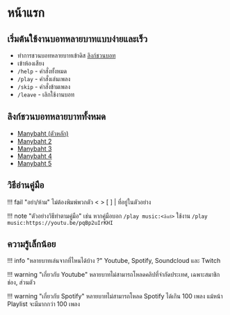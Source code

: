 # หน้าแรก

## เริ่มต้นใช้งานบอทหลายบาทแบบง่ายและเร็ว

* ทำการชวนบอทหลายบาทเข้าดิส [ลิงก์ชวนบอท](https://discord.com/oauth2/authorize?client_id=483104273761304577&permissions=2184301960&scope=bot%20applications.commands)
* เข้าห้องเสียง
* `/help` - คำสั่งทั้งหมด
* `/play` - คำสั่งเล่นเพลง
* `/skip` - คำสั่งข้ามเพลง
* `/leave` - เลิกใช้งานบอท

## ลิงก์ชวนบอทหลายบาททั้งหมด

* [Manybaht (ตัวหลัก)](https://discord.com/oauth2/authorize?client_id=483104273761304577&permissions=2184301960&scope=bot%20applications.commands)
* [Manybaht 2](https://discord.com/oauth2/authorize?client_id=910250814814187561&permissions=2184301960&scope=bot%20applications.commands)
* [Manybaht 3](https://discord.com/oauth2/authorize?client_id=910251655218479164&permissions=2184301960&scope=bot%20applications.commands)
* [Manybaht 4](https://discord.com/oauth2/authorize?client_id=910447864805736459&permissions=2184301960&scope=bot%20applications.commands)
* [Manybaht 5](https://discord.com/oauth2/authorize?client_id=910447914118172704&permissions=2184301960&scope=bot%20applications.commands)

## วิธีอ่านคู่มือ

!!! fail "อย่า/ห้าม"
    ไม่ต้องพิมพ์พวกตัว &lt;   &gt; [   ] \| ที่อยู่ในตัวอย่าง

!!! note "ตัวอย่างวิธีทำตามคู่มือ"
    เช่น หากคู่มือบอก `/play music:<ลิงก์>`
    ใช้งาน `/play music:https://youtu.be/pqBp2uIrKHI`

## ความรู้เล็กน้อย

!!! info "หลายบาทเล่นจากที่ไหนได้บ้าง ?"
    Youtube, Spotify, Soundcloud และ Twitch

!!! warning "เกี่ยวกับ Youtube"
    หลายบาทไม่สามารถโหลดคลิปที่จำกัดประเทศ, เฉพาะสมาชิกช่อง, ส่วนตัว

!!! warning "เกี่ยวกับ Spotify"
    หลายบาทไม่สามารถโหลด Spotify ได้เกิน 100 เพลง แม้หน้า Playlist จะมีมากกว่า 100 เพลง
